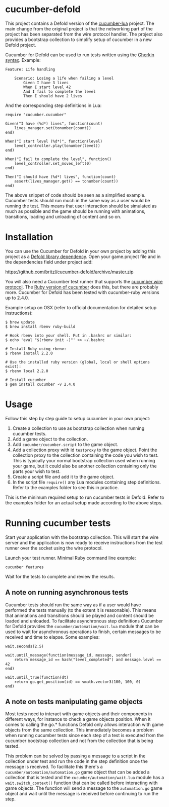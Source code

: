 # cucumber-defold
This project contains a Defold version of the [cucumber-lua](https://github.com/cucumber/cucumber-lua) project. The main change from the original project is that the networking part of the project has been separated from the wire protocol handler. The project also provides a bootstrap collection to simplify setup of cucumber in a new Defold project.

Cucumber for Defold can be used to run tests written using the [Gherkin syntax](https://github.com/cucumber/cucumber/wiki/Gherkin). Example:

	Feature: Life handling

		Scenario: Losing a life when failing a level
			Given I have 3 lives
			When I start level 42
			And I fail to complete the level
			Then I should have 2 lives

And the corresponding step definitions in Lua:

	require "cucumber.cucumber"

	Given("I have (%d*) lives", function(count)
		lives_manager.set(tonumber(count))
	end)

	When("I start level (%d*)", function(level)
		level_controller.play(tonumber(level))
	end)

	When("I fail to complete the level", function()
		level_controller.set_moves_left(0)
	end)

	Then("I should have (%d*) lives", function(count)
		assert(lives_manager.get() == tonumber(count))
	end)

The above snippet of code should be seen as a simplified example. Cucumber tests should run much in the same way as a user would be running the test. This means that user interaction should be simulated as much as possible and the game should be running with animations, transitions, loading and unloading of content and so on.

# Installation
You can use the Cucumber for Defold in your own project by adding this project as a [Defold library dependency](http://www.defold.com/manuals/libraries/). Open your game.project file and in the dependencies field under project add:

https://github.com/britzl/cucumber-defold/archive/master.zip

You will also need a Cucumber test runner that supports the [cucumber wire protocol](https://github.com/cucumber/cucumber/wiki/Wire-Protocol). The [Ruby version of cucumber](https://github.com/cucumber/cucumber-ruby) does this, but there are probably more. Cucumber for Defold has been tested with cucumber-ruby versions up to 2.4.0.

Example setup on OSX (refer to official documentation for detailed setup instructions):

	$ brew update
	$ brew install rbenv ruby-build

	# Hook rbenv into your shell. Put in .bashrc or similar:
	$ echo 'eval "$(rbenv init -)"' >> ~/.bashrc

	# Install Ruby using rbenv:
	$ rbenv install 2.2.0

	# Use the installed ruby version (global, local or shell options exist):
	$ rbenv local 2.2.0

	# Install cucumber
	$ gem install cucumber -v 2.4.0

# Usage
Follow this step by step guide to setup cucumber in your own project:

1. Create a collection to use as bootstrap collection when running cucumber tests.
2. Add a game object to the collection.
3. Add ```cucumber/cucumber.script``` to the game object.
4. Add a collection proxy with id ```testproxy``` to the game object. Point the collection proxy to the collection containing the code you wish to test. This is typically your normal bootstrap collection used when running your game, but it could also be another collection containing only the parts your wish to test.
5. Create a script file and add it to the game object.
6. In the script file ```require()``` any Lua modules containing step definitions. Refer to the examples folder to see this in practice.

This is the minimum required setup to run cucumber tests in Defold. Refer to the examples folder for an actual setup made according to the above steps.

# Running cucumber tests
Start your application with the bootstrap collection. This will start the wire server and the application is now ready to receive instructions from the test runner over the socket using the wire protocol.

Launch your test runner. Minimal Ruby command line example:

	cucumber features

Wait for the tests to complete and review the results.

## A note on running asynchronous tests
Cucumber tests should run the same way as if a user would have performed the tests manually (to the extent it is reasonable). This means that animations and transitions should be played and content should be loaded and unloaded. To facilitate asynchronous step definitions Cucumber for Defold provides the ```cucumber/automation/wait.lua``` module that can be used to wait for asynchronous operations to finish, certain messages to be received and time to elapse. Some examples:

	wait.seconds(2.5)

	wait.until_message(function(message_id, message, sender)
		return message_id == hash("level_completed") and message.level == 42
	end)

	wait.until_true(function(dt)
		return go.get_position(id) == vmath.vector3(100, 100, 0)
	end)

## A note on tests manipulating game objects
Most tests need to interact with game objects and their components in different ways, for instance to check a game objects position. When it comes to calling the go.* functions Defold only allows interaction with game objects from the same collection. This immediately becomes a problem when running cucumber tests since each step of a test is executed from the cucumber bootstrap collection and not from the collection that is being tested.

This problem can be solved by passing a message to a script in the collection under test and run the code in the step definition once the message is received. To facilitate this there's a ```cucumber/automation/automation.go``` game object that can be added a collection that is tested and the ```cucumber/automation/wait.lua``` module has a ```wait.switch_context()``` function that can be called before interacting with game objects. The function will send a message to the ```automation.go``` game object and wait until the message is received before continuing to run the step.
